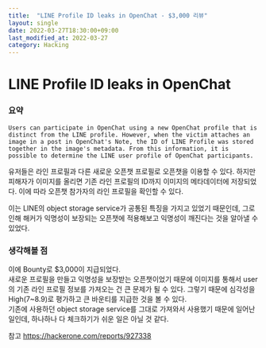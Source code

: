 ```yaml
---
title:  "LINE Profile ID leaks in OpenChat - $3,000 리뷰"
layout: single
date: 2022-03-27T18:30:00+09:00
last_modified_at: 2022-03-27
category: Hacking
---
```

  

# LINE Profile ID leaks in OpenChat 
  
### 요약
```Users can participate in OpenChat using a new OpenChat profile that is distinct from the LINE profile. However, when the victim attaches an image in a post in OpenChat's Note, the ID of LINE Profile was stored together in the image's metadata. From this information, it is possible to determine the LINE user profile of OpenChat participants.```
  
유저들은 라인 프로필과 다른 새로운 오픈챗 프로필로 오픈챗을 이용할 수 있다. 하지만 피해자가 이미지를 올리면 기존 라인 프로필의 ID까지 이미지의 메타데이터에 저장되었다. 이에 따라 오픈챗 참가자의 라인 프로필을 확인할 수 있다.  
  
이는 LINE의 object storage service가 공통된 특징을 가지고 있었기 때문인데, 그로 인해 해커가 익명성이 보장되는 오픈챗에 적용해보고 익명성이 깨진다는 것을 알아낼 수 있었다.  
  
### 생각해볼 점
이에 Bounty로 $3,000이 지급되었다.  
새로운 프로필을 만들고 익명성을 보장받는 오픈챗이었기 때문에 이미지를 통해서 user의 기존 라인 프로필 정보를 가져오는 건 큰 문제가 될 수 있다. 그렇기 때문에 심각성을 High(7~8.9)로 평가하고 큰 바운티를 지급한 것을 볼 수 있다.  
기존에 사용하던 object storage service를 그대로 가져와서 사용했기 때문에 일어난 일인데, 하나하나 다 체크하기가 쉬운 일은 아닐 것 같다.  
  
참고
<https://hackerone.com/reports/927338>  
